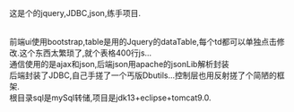 这是个的jquery,JDBC,json,练手项目.


</br>前端ui使用bootstrap,table是用的Jquery的dataTable,每个td都可以单独点击修改.这个东西太繁琐了,就个表格400行js...
</br>通信使用的是ajax和json,后端json用apache的jsonLib解析封装
</br>后端封装了JDBC,自己手搓了一个丐版Dbutils...控制层也用反射搓了个简陋的框架.
</br>根目录sql是mySql转储,项目是jdk13+eclipse+tomcat9.0.

    
  
